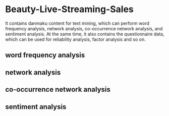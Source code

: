 # Beauty-Live-Streaming-Sales
It contains danmaku content for text mining, which can perform word frequency analysis, network analysis, co-occurrence network analysis, and sentiment analysis. At the same time, it also contains the questionnaire data, which can be used for reliability analysis, factor analysis and so on.

## word frequency analysis

## network analysis

## co-occurrence network analysis

## sentiment analysis
